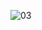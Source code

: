 
![03](https://user-images.githubusercontent.com/103391104/207184861-64866562-9b41-40fc-bba3-8cd11ba25fb3.png)
